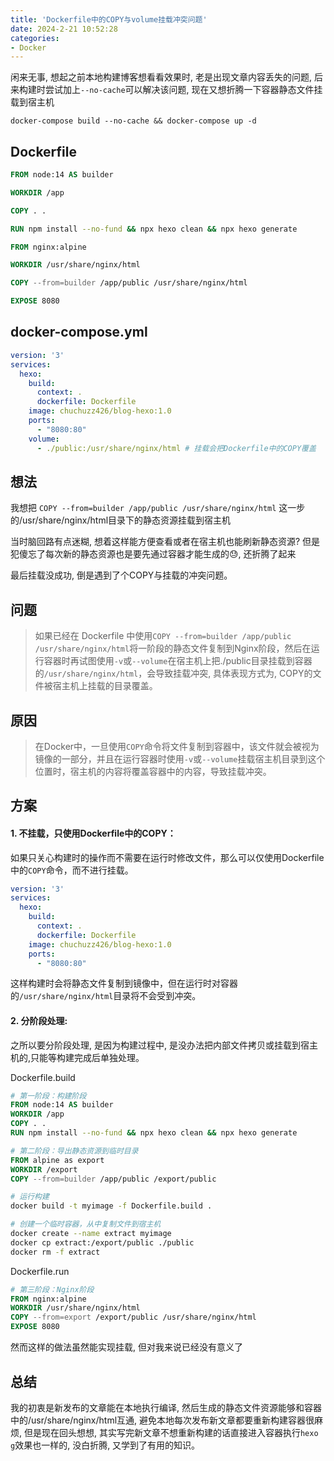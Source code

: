 ```yaml
---
title: 'Dockerfile中的COPY与volume挂载冲突问题'
date: 2024-2-21 10:52:28
categories: 
- Docker
---
```




闲来无事, 想起之前本地构建博客想看看效果时, 老是出现文章内容丢失的问题, 后来构建时尝试加上`--no-cache`可以解决该问题, 现在又想折腾一下容器静态文件挂载到宿主机

<!--more-->

```
docker-compose build --no-cache && docker-compose up -d
```



## Dockerfile

```dockerfile
FROM node:14 AS builder

WORKDIR /app

COPY . .

RUN npm install --no-fund && npx hexo clean && npx hexo generate

FROM nginx:alpine

WORKDIR /usr/share/nginx/html

COPY --from=builder /app/public /usr/share/nginx/html

EXPOSE 8080
```



## docker-compose.yml

```yaml
version: '3'
services:
  hexo:
    build:
      context: .
      dockerfile: Dockerfile
    image: chuchuzz426/blog-hexo:1.0
    ports:
      - "8080:80"
	volume:
      - ./public:/usr/share/nginx/html # 挂载会把Dockerfile中的COPY覆盖
```



## 想法

我想把 `COPY --from=builder /app/public /usr/share/nginx/html` 这一步的/usr/share/nginx/html目录下的静态资源挂载到宿主机

当时脑回路有点迷糊, 想着这样能方便查看或者在宿主机也能刷新静态资源? 但是犯傻忘了每次新的静态资源也是要先通过容器才能生成的😓, 还折腾了起来 

最后挂载没成功, 倒是遇到了个COPY与挂载的冲突问题。



## 问题

> 如果已经在 Dockerfile 中使用`COPY --from=builder /app/public /usr/share/nginx/html`将一阶段的静态文件复制到Nginx阶段，然后在运行容器时再试图使用`-v`或`--volume`在宿主机上把./public目录挂载到容器的`/usr/share/nginx/html`，会导致挂载冲突, 具体表现方式为, COPY的文件被宿主机上挂载的目录覆盖。



## 原因

> 在Docker中，一旦使用`COPY`命令将文件复制到容器中，该文件就会被视为镜像的一部分，并且在运行容器时使用`-v`或`--volume`挂载宿主机目录到这个位置时，宿主机的内容将覆盖容器中的内容，导致挂载冲突。



## 方案

#### 1. 不挂载，只使用Dockerfile中的COPY：

如果只关心构建时的操作而不需要在运行时修改文件，那么可以仅使用Dockerfile中的`COPY`命令，而不进行挂载。

```yaml
version: '3'
services:
  hexo:
    build:
      context: .
      dockerfile: Dockerfile
    image: chuchuzz426/blog-hexo:1.0
    ports:
      - "8080:80"
```

这样构建时会将静态文件复制到镜像中，但在运行时对容器的`/usr/share/nginx/html`目录将不会受到冲突。

#### 2. 分阶段处理:

之所以要分阶段处理, 是因为构建过程中, 是没办法把内部文件拷贝或挂载到宿主机的,只能等构建完成后单独处理。

Dockerfile.build

```dockerfile
# 第一阶段：构建阶段
FROM node:14 AS builder
WORKDIR /app
COPY . .
RUN npm install --no-fund && npx hexo clean && npx hexo generate

# 第二阶段：导出静态资源到临时目录
FROM alpine as export
WORKDIR /export
COPY --from=builder /app/public /export/public
```

```bash
# 运行构建
docker build -t myimage -f Dockerfile.build .

# 创建一个临时容器，从中复制文件到宿主机
docker create --name extract myimage
docker cp extract:/export/public ./public
docker rm -f extract
```

Dockerfile.run

```dockerfile
# 第三阶段：Nginx阶段
FROM nginx:alpine
WORKDIR /usr/share/nginx/html
COPY --from=export /export/public /usr/share/nginx/html
EXPOSE 8080
```

然而这样的做法虽然能实现挂载, 但对我来说已经没有意义了



## 总结

我的初衷是新发布的文章能在本地执行编译, 然后生成的静态文件资源能够和容器中的/usr/share/nginx/html互通, 避免本地每次发布新文章都要重新构建容器很麻烦, 但是现在回头想想, 其实写完新文章不想重新构建的话直接进入容器执行`hexo g`效果也一样的, 没白折腾, 又学到了有用的知识。
